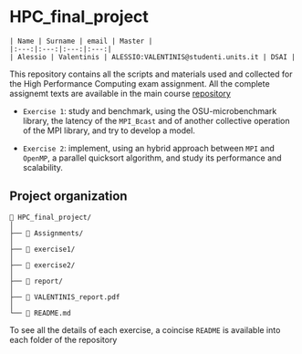# HPC_final_project

```
| Name | Surname | email | Master |
|:---:|:---:|:---:|:---:|
| Alessio | Valentinis | ALESSIO:VALENTINIS@studenti.units.it | DSAI |
```

This repository contains all the scripts and materials used and collected for the High Performance Computing exam assignment. All the complete assignemt texts are available in the main course [repository](https://github.com/Foundations-of-HPC/High-Performance-Computing-2023/tree/main/ASSIGNMENTS)

- `Exercise 1`: study and benchmark, using the OSU-microbenchmark library, the latency of the `MPI_Bcast` and of another collective operation of the MPI library, and try to develop a model.

- `Exercise 2`: implement, using an hybrid approach between `MPI` and `OpenMP`, a parallel quicksort algorithm, and study its performance and scalability.

## Project organization
```
📂 HPC_final_project/
│ 
├── 📂 Assignments/
│ 
├── 📂 exercise1/
│ 
├── 📂 exercise2/
│
├── 📂 report/
│
├── 📝 VALENTINIS_report.pdf
│
└── 📰 README.md
```

To see all the details of each exercise, a coincise `README` is available into each folder of the repository